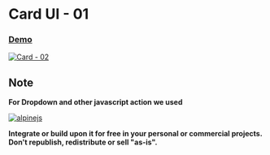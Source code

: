 **Card UI - 01**
=========

### [Demo](https://dropways.github.io/card-ui/cards/card-01)

[![Card - 02](https://github-production-user-asset-6210df.s3.amazonaws.com/38377336/248484878-f72db189-3e98-454d-81bd-20ab3323a2e4.jpg)](https://dropways.github.io/card-ui/cards/card-01/)

## Note
**For Dropdown and other javascript action we used**

[![alpinejs](https://github-production-user-asset-6210df.s3.amazonaws.com/38377336/250278992-60746a40-ffc9-48fc-a6bb-3a7e8e92903f.svg)](https://alpinejs.dev/)

**Integrate or build upon it for free in your personal or commercial projects. Don't republish, redistribute or sell "as-is".** 

##